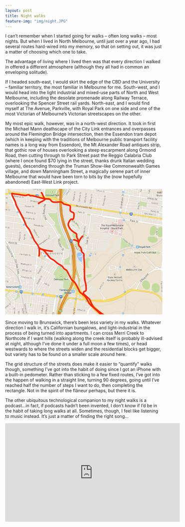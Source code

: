 ```yaml
---
layout: post
title: Night walks
feature-img: "img/night.JPG"
---
```

I can&rsquo;t remember when I started going for walks &ndash; often long walks &ndash; most nights. But when I lived in North Melbourne, until just over a year ago, I had several routes hard-wired into my memory, so that on setting out, it was just a matter of choosing which one to take.

The advantage of living where I lived then was that every direction I walked in offered a different atmosphere (although they all had in common an enveloping solitude).

If I headed south-east, I would skirt the edge of the CBD and the University &ndash; familiar territory, the most familiar in Melbourne for me. South-west, and I would head into the light industrial and mixed-use parts of North and West Melbourne, including the desolate promenade along Railway Terrace, overlooking the Spencer Street rail yards. North-east, and I would find myself at The Avenue, Parkville, with Royal Park on one side and one of the most Victorian of Melbourne&rsquo;s Victorian streetscapes on the other.

My most epic walk, however, was in a north-west direction. It took in first the Michael Mann deathscape of the City Link entrances and overpasses around the Flemington Bridge intersection, then the Essendon tram depot (which in keeping with the traditions of Melbourne public transport facility names is a long way from Essendon), the Mt Alexander Road antiques strip, that gothic row of houses overlooking a steep escarpment along Ormond Road, then cutting through to Park Street past the Reggio Calabria Club (where I once found $70 lying in the street, thanks drunk Italian wedding guests), descending through the Truman Show-like Commonwealth Games village, and down Manningham Street, a magically serene part of inner Melbourne that would have been torn to bits by the (now hopefully abandoned) East-West Link project.

![map showing route of north-west walk](/img/north-west-walk.png)

Since moving to Brunswick, there&rsquo;s been less variety in my walks. Whatever direction I walk in, it&rsquo;s Californian bungalows, and light-industrial in the process of being turned into apartments. I can cross Merri Creek to Northcote if I want hills (walking along the creek itself is probably ill-advised at night, although I&rsquo;ve done it under a full moon a few times), or head westwards to where the streets widen and the residential blocks get bigger, but variety has to be found on a smaller scale around here. 

The grid structure of the streets does make it easier to &ldquo;quantify&rdquo; walks though, something I&rsquo;ve got into the habit of doing since I got an iPhone with a built-in pedometer. Rather than sticking to a few fixed routes, I&rsquo;ve got into the happen of walking in a straight line, turning 90 degrees, going until I&rsquo;ve reached half the number of steps I want to do, then completing the rectangle. Not in the spirit of the fl&acirc;neur perhaps, but there it is.

The other ubiquitous technological companion to my night walks is a podcast&hellip;in fact, if podcasts hadn&rsquo;t been invented, I don&rsquo;t know if I&rsquo;d be in the habit of taking long walks at all. Sometimes, though, I feel like listening to music instead. It&rsquo;s just a matter of finding the right song&hellip;

<iframe width="560" height="315" src="https://www.youtube.com/embed/_7d6INLxIsg" frameborder="0" allowfullscreen></iframe>
